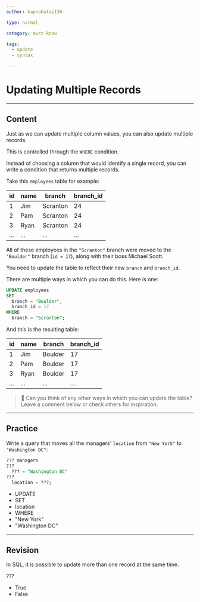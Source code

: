 ```yaml
---
author: kapnobatai136

type: normal

category: must-know

tags:
  - update
  - syntax

---
```


# Updating Multiple Records

---

## Content

Just as we can update multiple column values, you can also update multiple records.

This is controlled through the `WHERE` condition.

Instead of choosing a column that would identify a single record, you can write a condition that returns multiple records.

Take this `employees` table for example:

| id  | name | branch   | branch_id |
|-----|------|----------|-----------|
| 1   | Jim  | Scranton | 24        |
| 2   | Pam  | Scranton | 24        |
| 3   | Ryan | Scranton | 24        |
| ... | ...  | ...      | ...       |

All of these employees in the `"Scranton"` branch were moved to the `"Boulder"` branch (`id = 17`), along with their boss Michael Scott.

You need to update the table to reflect their new `branch` and `branch_id`.

There are multiple ways in which you can do this. Here is one:

```sql
UPDATE employees
SET
  branch = "Boulder",
  branch_id = 17
WHERE
  branch = "Scranton";
```

And this is the resulting table:

| id  | name | branch  | branch_id |
|-----|------|---------|-----------|
| 1   | Jim  | Boulder | 17        |
| 2   | Pam  | Boulder | 17        |
| 3   | Ryan | Boulder | 17        |
| ... | ...  | ...     | ...       |

> 💬 Can you think of any other ways in which you can update the table? Leave a comment below or check others for inspiration.

---

## Practice

Write a query that moves all the managers' `location` from `"New York"` to `"Washington DC"`:

```sql
??? managers
???
  ??? = "Washington DC"
???
  location = ???;
```

- UPDATE
- SET
- location
- WHERE
- "New York"
- "Washington DC"

---

## Revision

In SQL, it is possible to update more than one record at the same time.

???

- True
- False